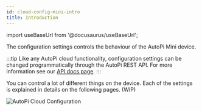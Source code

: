 ```yaml
---
id: cloud-config-mini-intro
title: Introduction
---
```


import useBaseUrl from '@docusaurus/useBaseUrl';


The configuration settings controls the behaviour of the AutoPi Mini device.

:::tip
Like any AutoPi cloud functionality, configuration settings can be changed programmatically through the AutoPi REST API. For more information see our [API docs page](https://api.autopi.io/).
:::

You can control a lot of different things on the device. Each of the settings is explained in details on the following pages. (WIP)

![AutoPi Cloud Configuration](/img/cloud/device_management/advanged_settings/mini/configuration_mini.png)
